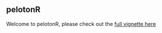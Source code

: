 ## pelotonR

Welcome to pelotonR, please check out the [full vignette here](https://lgellis.github.io/pelotonR/)

